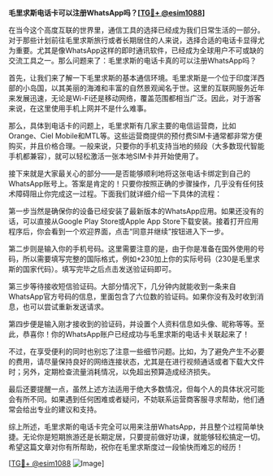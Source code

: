 **毛里求斯电话卡可以注册WhatsApp吗？[[TG💪+ @esim1088](https://t.me/s/esim1088)]**

在当今这个高度互联的世界里，通信工具的选择已经成为我们日常生活的一部分。对于那些计划前往毛里求斯旅行或者长期居住的人来说，选择合适的电话卡显得尤为重要。尤其是像WhatsApp这样的即时通讯软件，已经成为全球用户不可或缺的交流工具之一。那么问题来了：毛里求斯的电话卡真的可以注册WhatsApp吗？

首先，让我们来了解一下毛里求斯的基本通信环境。毛里求斯是一个位于印度洋西部的小岛国，以其美丽的海滩和丰富的自然景观闻名于世。这里的互联网服务近年来发展迅速，无论是Wi-Fi还是移动网络，覆盖范围都相当广泛。因此，对于游客来说，在这里使用手机上网并不是什么难事。

那么，具体到电话卡的问题上，毛里求斯有几家主要的电信运营商，比如Orange、Ciel Mobile和MTL等。这些运营商提供的预付费SIM卡通常都非常方便购买，并且价格合理。一般来说，只要你的手机支持当地的频段（大多数现代智能手机都兼容），就可以轻松激活一张本地SIM卡并开始使用了。

接下来就是大家最关心的部分——是否能够顺利地将这张电话卡绑定到自己的WhatsApp账号上。答案是肯定的！只要你按照正确的步骤操作，几乎没有任何技术障碍阻止你完成这一过程。下面我们就详细介绍一下具体的流程：

第一步当然是确保你的设备已经安装了最新版本的WhatsApp应用。如果还没有的话，可以直接从Google Play Store或Apple App Store下载安装。接着打开应用程序后，你会看到一个欢迎界面，点击“同意并继续”按钮进入下一步。

第二步则是输入你的手机号码。这里需要注意的是，由于你是准备在国外使用的号码，所以需要填写完整的国际格式，例如+230加上你的实际号码（230是毛里求斯的国家代码）。填写完毕之后点击发送验证码即可。

第三步等待接收短信验证码。大部分情况下，几分钟内就能收到一条来自WhatsApp官方号码的信息，里面包含了六位数的验证码。如果你没有及时收到消息，也可以尝试重新发送请求。

第四步便是输入刚才接收到的验证码，并设置个人资料信息如头像、昵称等等。至此，恭喜你！你的WhatsApp账户已经成功与毛里求斯的电话卡关联起来了！

不过，在享受便利的同时也别忘了注意一些细节问题。比如，为了避免产生不必要的费用，请尽量保持良好的网络连接状态，尤其是在进行视频通话或者下载大文件时；另外，定期检查流量消耗情况，以免超出预算造成经济损失。

最后还要提醒一点，虽然上述方法适用于绝大多数情况，但每个人的具体状况可能会有所不同。如果遇到任何困难或者疑问，不妨联系运营商客服寻求帮助，他们通常会给出专业的建议和支持。

综上所述，毛里求斯的电话卡完全可以用来注册WhatsApp，并且整个过程简单快捷。无论你是短期旅游还是长期定居，只要提前做好功课，就能够轻松搞定一切。希望这篇文章对你有所帮助，祝你在毛里求斯度过一段愉快而难忘的经历！

[[TG💪+ @esim1088](https://t.me/s/esim1088) ![Image](https://i.postimg.cc/4NQfJmqS/Snipaste-2025-05-13-00-14-12.png)]